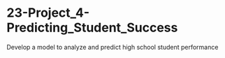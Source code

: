 # 23-Project_4-Predicting_Student_Success
Develop a model to analyze and predict high school student performance
